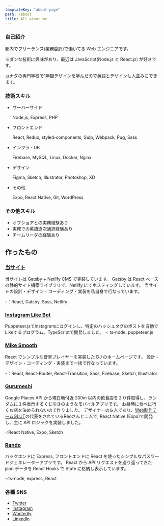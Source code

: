 ```yaml
---
templateKey: "about-page"
path: /about
title: All about me.
---
```


### 自己紹介

都内でフリーランス(業務委託)で働いてる Web エンジニアです。

モダンな技術に興味があり、最近は JavaScript(Node.js と React.js) が好きです。

カナダの専門学校で1年間デザインを学んだので英語とデザインも人並みにできます。

### 技術スキル

- サーバーサイド

  Node.js, Express, PHP

- フロントエンド

  React, Redux, styled-components, Gulp, Webpack, Pug, Sass

- インフラ・DB

  Firebase, MySQL, Linux, Docker, Nginx

- デザイン

  Figma, Sketch, Illustrator, Photoshop, XD

- その他

  Expo, React Native, Git, WordPress

### その他スキル

- オフショアとの実務経験あり
- 実務での英語逐次通訳経験あり
- チームリーダの経験あり

## 作ったもの

### [当サイト](https://github.com/yikeda6616/yikeda-dev)

当サイトは Gatsby + Netlify CMS で実装しています。
Gatsby は React ベースの静的サイト構築ライブラリで、Netlify にてホスティングしています。
当サイトの設計・デザイン・コーディング・実装を私自身で行なっています。

-：React, Gatsby, Sass, Netlify

### [Instagram Like Bot](https://github.com/yikeda6616/ig-scraper)

Puppeteer.jsでInstagramにログインし、特定のハッシュタグのポストを自動でLikeするプログラム。TypeScriptで開発しました。
-: ts-node, puppeteer.js

### [Mike Smooth](https://mike-smooth-233117.firebaseapp.com/)

React でシンプルな音楽プレイヤーを実装した DJ のホームページです。
設計・デザイン・コーディング・実装まで一括で行なっています。

-：React, React-Router, React-Transition, Sass, Firebase, Sketch, Illustrator

### [Gurumeshi](https://github.com/yikeda6616/gurumeshiv2)

Google Places API から現在地付近 200m 以内の飲食店を２０件取得し、ランダムに１件表示するくじ引きのようなモバイルアプリです。
お昼時に食べに行くお店を決められないので作りました。
デザイナーの友人であり、[Web制作チームGLUT](https://glut.jp/)の代表をされているReoさんと二人で, React Native (Expo)で開発し、主に API ロジックを実装しました。

-:React Native, Expo, Sketch

### [Rando](https://github.com/yikeda6616/rando)

バックエンドに Express, フロントエンドに React を使ったシンプルなパスワードジェネレーターアプリです。
React から API リクエストを送り返ってきた json データを React Hooks で State に格納し表示しています。

-:ts-node, express, React

### 各種 SNS

- [Twitter](https://twitter.com/yikeda6616)
- [Instagram](https://www.instagram.com/yikeda6616/)
- [Wantedly](https://www.wantedly.com/users/18237225)
- [LinkedIn](https://bit.ly/36OnrnV)

